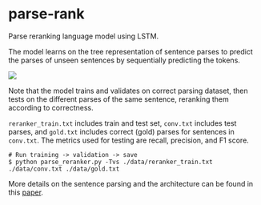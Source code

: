 # parse-rank

Parse reranking language model using LSTM. 

The model learns on the tree representation of sentence parses to predict the parses of unseen sentences by sequentially predicting the tokens.

<img src="https://render.githubusercontent.com/render/math?math=\mathbb{P}(\mathbf{x}) = \prod_{t=1}^T \mathbb{P}(x_t \mid x_1, \dots, x_{t-1})">

Note that the model trains and validates on correct parsing dataset, then tests on the different parses of the same sentence, reranking them according to correctness.

`reranker_train.txt` includes train and test set, `conv.txt` includes test parses, and `gold.txt` includes correct (gold) parses for sentences in `conv.txt`.
The metrics used for testing are recall, precision, and F1 score.

```
# Run training -> validation -> save
$ python parse_reranker.py -Tvs ./data/reranker_train.txt ./data/conv.txt ./data/gold.txt
```

More details on the sentence parsing and the architecture can be found in this [paper](http://cs.brown.edu/~dc65/papers/emnlp16.pdf). 
